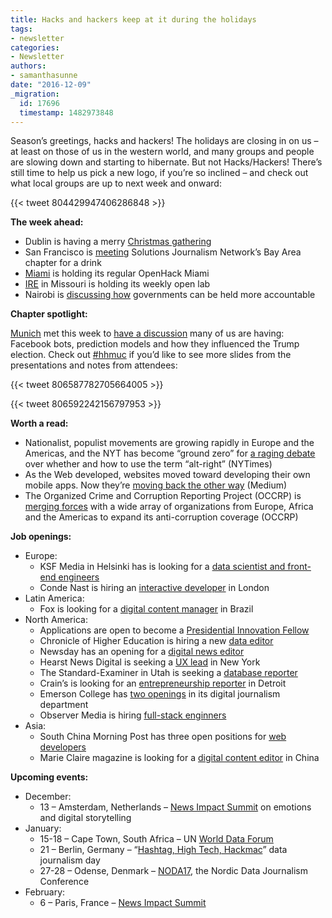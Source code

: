 ```yaml
---
title: Hacks and hackers keep at it during the holidays
tags:
- newsletter
categories:
- Newsletter
authors:
- samanthasunne
date: "2016-12-09"
_migration:
  id: 17696
  timestamp: 1482973848
---
```


Season&#8217;s greetings, hacks and hackers! The holidays are closing in on us &#8211; at least on those of us in the western world, and many groups and people are slowing down and starting to hibernate. But not Hacks/Hackers! There&#8217;s still time to help us pick a new logo, if you&#8217;re so inclined &#8211; and check out what local groups are up to next week and onward:

{{< tweet 804429947406286848 >}}

**The week ahead:**

  * Dublin is having a merry [Christmas gathering][1]
  * San Francisco is [meeting][2] Solutions Journalism Network&#8217;s Bay Area chapter for a drink
  * [Miami][3] is holding its regular OpenHack Miami
  * [IRE][4] in Missouri is holding its weekly open lab
  * Nairobi is [discussing how][5] governments can be held more accountable

**Chapter spotlight:**

[Munich][6] met this week to [have a discussion][7] many of us are having: Facebook bots, prediction models and how they influenced the Trump election. Check out [#hhmuc][8] if you&#8217;d like to see more slides from the presentations and notes from attendees:

{{< tweet 806587782705664005 >}}

{{< tweet 806592242156797953 >}}

**Worth a read:**

  * Nationalist, populist movements are growing rapidly in Europe and the Americas, and the NYT has become &#8220;ground zero&#8221; for [a raging debate][9] over whether and how to use the term &#8220;alt-right&#8221; (NYTimes)
  * As the Web developed, websites moved toward developing their own mobile apps. Now they&#8217;re [moving back the other way][10] (Medium)
  * The Organized Crime and Corruption Reporting Project (OCCRP) is [merging forces][11] with a wide array of organizations from Europe, Africa and the Americas to expand its anti-corruption coverage (OCCRP)

**Job openings:**

  * Europe: 
      * KSF Media in Helsinki has is looking for a [data scientist and front-end engineers][12]
      * Conde Nast is hiring an [interactive developer][13] in London
  * Latin America: 
      * Fox is looking for a [digital content manager][14] in Brazil
  * North America: 
      * Applications are open to become a [Presidential Innovation Fellow][15]
      * Chronicle of Higher Education is hiring a new [data editor][16]
      * Newsday has an opening for a [digital news editor][17]
      * Hearst News Digital is seeking a [UX lead][18] in New York
      * The Standard-Examiner in Utah is seeking a [database reporter][19]
      * Crain&#8217;s is looking for an [entrepreneurship reporter][20] in Detroit
      * Emerson College has [two openings][21] in its digital journalism department
      * Observer Media is hiring [full-stack enginners][22]
  * Asia: 
      * South China Morning Post has three open positions for [web developers][23]
      * Marie Claire magazine is looking for a [digital content editor][24] in China

**Upcoming events:**

  * December: 
      * 13 &#8211; Amsterdam, Netherlands &#8211; [News Impact Summit][25] on emotions and digital storytelling
  * January: 
      * 15-18 &#8211; Cape Town, South Africa &#8211; UN [World Data Forum][26]
      * 21 &#8211; Berlin, Germany &#8211; &#8220;[Hashtag, High Tech, Hackmac][27]&#8221; data journalism day
      * 27-28 &#8211; Odense, Denmark &#8211; [NODA17][28], the Nordic Data Journalism Conference
  * February: 
      * 6 &#8211; Paris, France &#8211; [News Impact Summit][29]

 [1]: https://www.meetup.com/hacks-hackers-dublin/events/236094987/
 [2]: https://www.eventbrite.com/e/holiday-party-for-bay-area-journalists-tickets-27677632544
 [3]: http://www.meetup.com/Hacks-Hackers-Miami/
 [4]: http://www.meetup.com/hackshackersIRE/
 [5]: https://docs.google.com/forms/d/13iJf6EHjGSSPJWCCgv5SSrSRn43yoMP-uuITZ4sgwvI/viewform?edit_requested=true
 [6]: http://t.co/QmrqLnGWgJ
 [7]: https://www.meetup.com/Hacks-Hackers-Munchen/events/235775473/
 [8]: https://twitter.com/search?q=%23hhmuc
 [9]: http://www.nytimes.com/2016/12/03/public-editor/alt-right-stephen-bannon-liz-spayd-public-editor.html?_r=0
 [10]: https://medium.com/swlh/browsers-not-apps-are-the-future-of-mobile-c552752ff75#.qbowmdltx
 [11]: https://www.occrp.org/en/40-press-releases/presss-releases/5872-global-partnership-to-open-new-fronts-in-fight-against-corruption
 [12]: https://docs.google.com/forms/d/e/1FAIpQLSfsD6aDz5_B-rqwp560PdV8uOlf4e91l7rRzJ_upjv9TWQKdQ/viewform
 [13]: https://condenastuk.avature.net/careers/JobDetail/Interactive-Developer/737
 [14]: http://ijnet.org/en/opportunities/fox-seeks-digital-content-manager-brazil
 [15]: https://www.presidentialinnovation.org/news/2016/12/5/only-one-week-remaining-to-apply-for-the-presidential-innovation-fellows-spring-2017-cohort
 [16]: http://chrondata.github.io/
 [17]: http://www.newsday.com/services/newsday-com-job-openings-1.1532621
 [18]: https://t.co/MLyjO7d4kS
 [19]: http://ire.org/jobs/job/924/
 [20]: http://talkingbiznews.com/biz-news-help-wanted/crains-detroit-seeks-entrepreneurship-reporter-2/
 [21]: https://emerson.peopleadmin.com/postings/13502
 [22]: http://stackoverflow.com/jobs/130406/senior-software-engineer-observer-media
 [23]: http://www.cpjobs.com/hk/job/web-developer-frontend-ref-caf-dit-fwd-1639712
 [24]: http://hk.jobsdb.com/HK/EN/Search/FindJobs?KeyOpt=COMPLEX&JSRV=1&RLRSF=1&JobCat=80&JSSRC=JSRSB&recentSelected=94
 [25]: https://newsimpact.io/summits/amsterdam-16
 [26]: http://undataforum.org/
 [27]: http://dju.verdi.de/journalistentag
 [28]: http://noda2017.dk/
 [29]: https://newsimpact.io/summits/news-impact-summit-paris